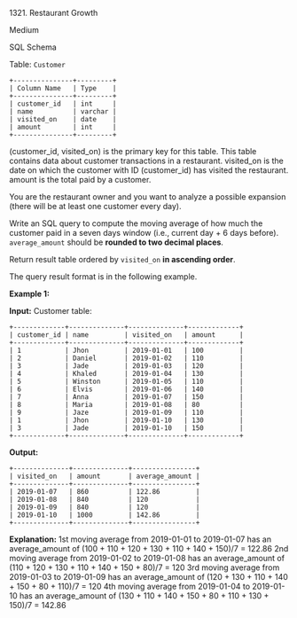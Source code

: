 1321\. Restaurant Growth

Medium

SQL Schema

Table: `Customer`

    +---------------+---------+ 
    | Column Name   | Type    | 
    +---------------+---------+ 
    | customer_id   | int     | 
    | name          | varchar | 
    | visited_on    | date    | 
    | amount        | int     | 
    +---------------+---------+ 

(customer_id, visited_on) is the primary key for this table. This table contains data about customer transactions in a restaurant. visited_on is the date on which the customer with ID (customer_id) has visited the restaurant. amount is the total paid by a customer.

You are the restaurant owner and you want to analyze a possible expansion (there will be at least one customer every day).

Write an SQL query to compute the moving average of how much the customer paid in a seven days window (i.e., current day + 6 days before). `average_amount` should be **rounded to two decimal places**.

Return result table ordered by `visited_on` **in ascending order**.

The query result format is in the following example.

**Example 1:**

**Input:** Customer table: 

    +-------------+--------------+--------------+-------------+ 
    | customer_id | name         | visited_on   | amount      | 
    +-------------+--------------+--------------+-------------+ 
    | 1           | Jhon         | 2019-01-01   | 100         | 
    | 2           | Daniel       | 2019-01-02   | 110         | 
    | 3           | Jade         | 2019-01-03   | 120         | 
    | 4           | Khaled       | 2019-01-04   | 130         | 
    | 5           | Winston      | 2019-01-05   | 110         | 
    | 6           | Elvis        | 2019-01-06   | 140         | 
    | 7           | Anna         | 2019-01-07   | 150         | 
    | 8           | Maria        | 2019-01-08   | 80          | 
    | 9           | Jaze         | 2019-01-09   | 110         | 
    | 1           | Jhon         | 2019-01-10   | 130         | 
    | 3           | Jade         | 2019-01-10   | 150         | 
    +-------------+--------------+--------------+-------------+

**Output:** 

    +--------------+--------------+----------------+ 
    | visited_on   | amount       | average_amount | 
    +--------------+--------------+----------------+ 
    | 2019-01-07   | 860          | 122.86         | 
    | 2019-01-08   | 840          | 120            | 
    | 2019-01-09   | 840          | 120            | 
    | 2019-01-10   | 1000         | 142.86         | 
    +--------------+--------------+----------------+

**Explanation:** 1st moving average from 2019-01-01 to 2019-01-07 has an average_amount of (100 + 110 + 120 + 130 + 110 + 140 + 150)/7 = 122.86 2nd moving average from 2019-01-02 to 2019-01-08 has an average_amount of (110 + 120 + 130 + 110 + 140 + 150 + 80)/7 = 120 3rd moving average from 2019-01-03 to 2019-01-09 has an average_amount of (120 + 130 + 110 + 140 + 150 + 80 + 110)/7 = 120 4th moving average from 2019-01-04 to 2019-01-10 has an average_amount of (130 + 110 + 140 + 150 + 80 + 110 + 130 + 150)/7 = 142.86 